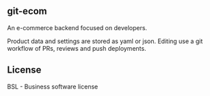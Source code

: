git-ecom
--------

An e-commerce backend focused on developers.

Product data and settings are stored as yaml or json. Editing use a git workflow of PRs, reviews and push deployments.

## License

BSL - Business software license
